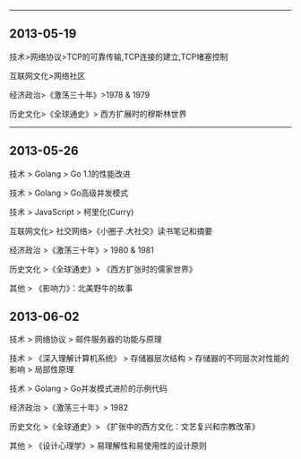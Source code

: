 --------


2013-05-19
---------


技术>网络协议>TCP的可靠传输,TCP连接的建立,TCP堵塞控制

互联网文化>网络社区

经济政治>《激荡三十年》>1978 & 1979 

历史文化>《全球通史》> 西方扩展时的穆斯林世界  

--------


2013-05-26
---------

技术 > Golang > Go 1.1的性能改进

技术 > Golang > Go高级并发模式

技术 > JavaScript > 柯里化(Curry)

互联网文化> 社交网络>《小圈子.大社交》读书笔记和摘要

经济政治 >《激荡三十年》> 1980 & 1981 

历史文化 >《全球通史》> 《西方扩张时的儒家世界》

其他 > 《影响力》：北美野牛的故事


2013-06-02
---------

技术 > 网络协议 > 邮件服务器的功能与原理

技术 > 《深入理解计算机系统》 > 存储器层次结构  > 存储器的不同层次对性能的影响 > 局部性原理

技术 > Golang > Go并发模式进阶的示例代码

经济政治 >《激荡三十年》> 1982 

历史文化 >《全球通史》> 《扩张中的西方文化：文艺复兴和宗教改革》

其他 > 《设计心理学》> 易理解性和易使用性的设计原则


